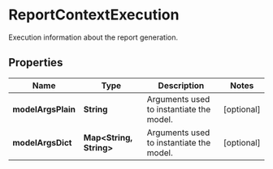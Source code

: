 

# ReportContextExecution

Execution information about the report generation.

## Properties

| Name | Type | Description | Notes |
|------------ | ------------- | ------------- | -------------|
|**modelArgsPlain** | **String** | Arguments used to instantiate the model. |  [optional] |
|**modelArgsDict** | **Map&lt;String, String&gt;** | Arguments used to instantiate the model. |  [optional] |



